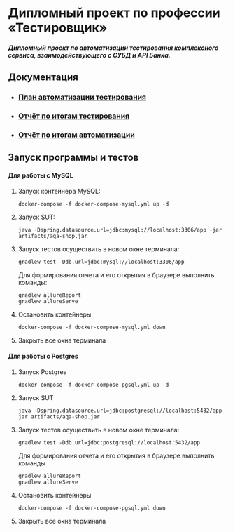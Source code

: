 # Дипломный проект по профессии «Тестировщик»

##### Дипломный проект по автоматизации тестирования комплексного сервиса, взаимодействующего с СУБД и API Банка.
## Документация
* ### [План автоматизации тестирования](https://github.com/nmarenova/DiplomaQA/blob/master/documentation/Plan.md)

* ### [Отчёт по итогам тестирования](https://github.com/nmarenova/DiplomaQA/blob/master/documentation/Report.md)

* ### [Отчёт по итогам автоматизации](https://github.com/nmarenova/DiplomaQA/blob/master/documentation/Summary.md)

## Запуск программы и тестов


#### Для работы с MySQL
1. Запуск контейнера MySQL:
    ```
    docker-compose -f docker-compose-mysql.yml up -d
    ```
1. Запуск SUT:
    ```
    java -Dspring.datasource.url=jdbc:mysql://localhost:3306/app -jar artifacts/aqa-shop.jar
    ```

1. Запуск тестов осуществить в новом окне терминала:
    ```
    gradlew test -Ddb.url=jdbc:mysql://localhost:3306/app

    ```
   Для формирования отчета и его открытия в браузере выполнить команды:
      ```
   gradlew allureReport   
   gradlew allureServe
      ```
   
1. Остановить контейнеры:
    ```
    docker-compose -f docker-compose-mysql.yml down
    ```
1. Закрыть все окна терминала
   
#### Для работы с Postgres
1. Запуск Postgres
    ```
    docker-compose -f docker-compose-pgsql.yml up -d
    ```
1. Запуск SUT
    ```
    java -Dspring.datasource.url=jdbc:postgresql://localhost:5432/app -jar artifacts/aqa-shop.jar
    ```

1. Запуск тестов осуществить в новом окне терминала:
    ```
    gradlew test -Ddb.url=jdbc:postgresql://localhost:5432/app
    ```
   Для формирования отчета и его открытия в браузере выполнить команды 
      ```
      gradlew allureReport   
      gradlew allureServe
     ```
1. Остановить контейнеры
    ```
    docker-compose -f docker-compose-pgsql.yml down
    ```
1. Закрыть все окна терминала